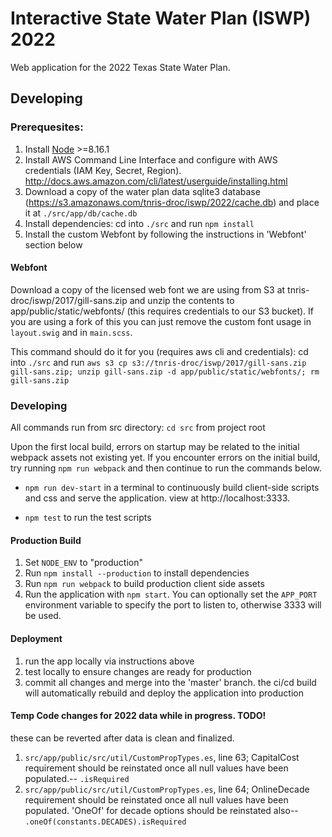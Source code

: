 # Interactive State Water Plan (ISWP) 2022

Web application for the 2022 Texas State Water Plan.

## Developing

### Prerequesites:

1. Install [Node](https://nodejs.org/en/download/) >=8.16.1
2. Install AWS Command Line Interface and configure with AWS credentials (IAM Key, Secret, Region). http://docs.aws.amazon.com/cli/latest/userguide/installing.html
3. Download a copy of the water plan data sqlite3 database (https://s3.amazonaws.com/tnris-droc/iswp/2022/cache.db) and place it at `./src/app/db/cache.db`
4. Install dependencies: cd into `./src` and run `npm install`
5. Install the custom Webfont by following the instructions in 'Webfont' section below

#### Webfont

Download a copy of the licensed web font we are using from S3 at tnris-droc/iswp/2017/gill-sans.zip and unzip the contents to app/public/static/webfonts/ (this requires credentials to our S3 bucket). If you are using a fork of this you can just remove the custom font usage in `layout.swig` and in `main.scss`.

This command should do it for you (requires aws cli and credentials): cd into `./src` and run `aws s3 cp s3://tnris-droc/iswp/2017/gill-sans.zip gill-sans.zip; unzip gill-sans.zip -d app/public/static/webfonts/; rm gill-sans.zip`


### Developing
All commands run from src directory: `cd src` from project root

Upon the first local build, errors on startup may be related to the initial webpack assets not existing yet. If you encounter errors on the initial build, try running `npm run webpack` and then continue to run the commands below.

* `npm run dev-start` in a terminal to continuously build client-side scripts and css and serve the application. view at http://localhost:3333.

* `npm test` to run the test scripts

#### Production Build

1. Set `NODE_ENV` to "production"
2. Run `npm install --production` to install dependencies
3. Run `npm run webpack` to build production client side assets
4. Run the application with `npm start`. You can optionally set the `APP_PORT` environment variable to specify the port to listen to, otherwise 3333 will be used.

#### Deployment

1. run the app locally via instructions above
2. test locally to ensure changes are ready for production
3. commit all changes and merge into the 'master' branch. the ci/cd build will automatically rebuild and deploy the application into production

#### Temp Code changes for 2022 data while in progress. TODO!

these can be reverted after data is clean and finalized.

1. `src/app/public/src/util/CustomPropTypes.es`, line 63; CapitalCost requirement should be reinstated once all null values have been populated.-- `.isRequired`
2. `src/app/public/src/util/CustomPropTypes.es`, line 64; OnlineDecade requirement should be reinstated once all null values have been populated. 'OneOf' for decade options should be reinstated also-- `.oneOf(constants.DECADES).isRequired`
